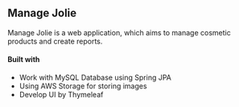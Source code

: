 ## Manage Jolie
Manage Jolie is a web application, which aims to manage cosmetic products and create reports. 
#### Built with
- Work with MySQL Database using Spring JPA
- Using AWS Storage for storing images
- Develop UI by Thymeleaf
